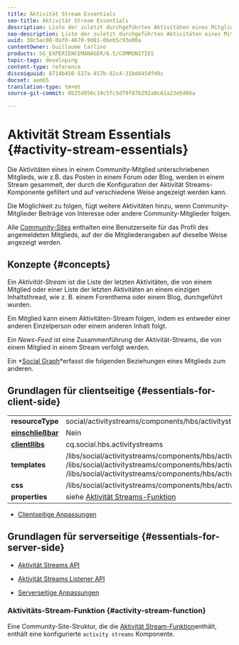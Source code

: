 ```yaml
---
title: Aktivität Stream Essentials
seo-title: Aktivität Stream Essentials
description: Liste der zuletzt durchgeführten Aktivitäten eines Mitglieds oder einer Liste der letzten Aktivitäten in einem einzigen Inhaltsthread
seo-description: Liste der zuletzt durchgeführten Aktivitäten eines Mitglieds oder einer Liste der letzten Aktivitäten in einem einzigen Inhaltsthread
uuid: 30c5ac08-0af0-4670-9d81-0beb5c93e00a
contentOwner: Guillaume Carlino
products: SG_EXPERIENCEMANAGER/6.5/COMMUNITIES
topic-tags: developing
content-type: reference
discoiquuid: 8714b456-527a-457b-82c4-21bd445dfd9c
docset: aem65
translation-type: tm+mt
source-git-commit: 0b25d956c19c5fc5d79f87b292a0c61a23e5d66a

---
```



# Aktivität Stream Essentials {#activity-stream-essentials}

Die Aktivitäten eines in einem Community-Mitglied unterschriebenen Mitglieds, wie z.B. das Posten in einem Forum oder Blog, werden in einem Stream gesammelt, der durch die Konfiguration der Aktivität Streams-Komponente gefiltert und auf verschiedene Weise angezeigt werden kann.

Die Möglichkeit zu folgen, fügt weitere Aktivitäten hinzu, wenn Community-Mitglieder Beiträge von Interesse oder andere Community-Mitglieder folgen.

Alle [Community-Sites](/help/communities/overview.md#communitiessites) enthalten eine Benutzerseite für das Profil des angemeldeten Mitglieds, auf der die Mitgliederangaben auf dieselbe Weise angezeigt werden.

## Konzepte {#concepts}

Ein *Aktivität-Stream* ist die Liste der letzten Aktivitäten, die von einem Mitglied oder einer Liste der letzten Aktivitäten an einem einzigen Inhaltsthread, wie z. B. einem Forenthema oder einem Blog, durchgeführt wurden.

Ein Mitglied kann einem Aktivitäten-Stream folgen, indem es entweder einer anderen Einzelperson oder einem anderen Inhalt folgt.

Ein *News-Feed* ist eine Zusammenführung der Aktivität-Streams, die von einem Mitglied in einem Stream verfolgt werden.

Ein *[Social Graph](/help/communities/essentials-socialgraph.md)*erfasst die folgenden Beziehungen eines Mitglieds zum anderen.

## Grundlagen für clientseitige {#essentials-for-client-side}

<table>
 <tbody>
  <tr>
   <td> <strong>resourceType</strong></td>
   <td>social/activitystreams/components/hbs/activitystreams</td>
  </tr>
  <tr>
   <td> <a href="/help/communities/scf.md#add-or-include-a-communities-component"><strong>einschließbar</strong></a></td>
   <td>Nein</td>
  </tr>
  <tr>
   <td> <a href="/help/communities/clientlibs.md"><strong>clientllibs</strong></a></td>
   <td>cq.social.hbs.activitystreams</td>
  </tr>
  <tr>
   <td> <strong>templates</strong></td>
   <td> /libs/social/activitystreams/components/hbs/activitystreams/activitystreams.hbs<br /> /libs/social/activitystreams/components/hbs/activitystreams/activity/activity-title.hbs<br /> /libs/social/activitystreams/components/hbs/activitystreams/activity/activity.hbs</td>
  </tr>
  <tr>
   <td> <strong>css</strong></td>
   <td> /libs/social/activitystreams/components/hbs/activitystreams/clientlibs/activitystreams.css</td>
  </tr>
  <tr>
   <td><strong> properties</strong></td>
   <td>siehe <a href="/help/communities/activities.md">Aktivität Streams-Funktion</a></td>
  </tr>
 </tbody>
</table>

* [Clientseitige Anpassungen](/help/communities/client-customize.md)

## Grundlagen für serverseitige {#essentials-for-server-side}

* [Aktivität Streams API](https://helpx.adobe.com/experience-manager/6-5/sites/developing/using/reference-materials/javadoc/com/adobe/cq/social/activitystreams/api/package-frame.html)

* [Aktivität Streams Listener API](https://helpx.adobe.com/experience-manager/6-5/sites/developing/using/reference-materials/javadoc/com/adobe/cq/social/activitystreams/listener/api/package-frame.html)

* [Serverseitige Anpassungen](/help/communities/server-customize.md)

### Aktivitäts-Stream-Funktion {#activity-stream-function}

Eine Community-Site-Struktur, die die [Aktivität Stream-Funktion](/help/communities/functions.md#activity-stream-function)enthält, enthält eine konfigurierte `activity streams` Komponente.

